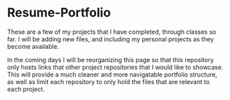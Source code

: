 # Resume-Portfolio
These are a few of my projects that I have completed, through classes so far. I will be adding new files, and including my personal projects as they become available.

In the coming days I will be reorganizing this page so that this repository only hosts links that other project repositories that I would like to showcase. This will provide a much cleaner and more navigatable portfolio structure, as well as limit each repository to only hold the files that are relevant to each project.
